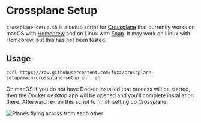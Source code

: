 # Crossplane Setup

`crossplane-setup.sh` is a setup script for
[Crossplane](https://crossplane.io/) that currently works on macOS with
[Homebrew](https://brew.sh) and on Linux with
[Snap](https://snapcraft.io). It may work on Linux with
Homebrew, but this has not been tested.

## Usage

```
curl https://raw.githubusercontent.com/fuzz/crossplane-setup/main/crossplane-setup.sh | sh
```

On macOS if you do not have Docker installed that process will be started,
then the Docker desktop app will be opened and you'll complete installation
there. Afterward re-run this script to finish setting up Crossplane.

![Planes flying across from each other](https://pinecab.com/assets/images/crossplanes.jpg
    "crosstown traffic")
